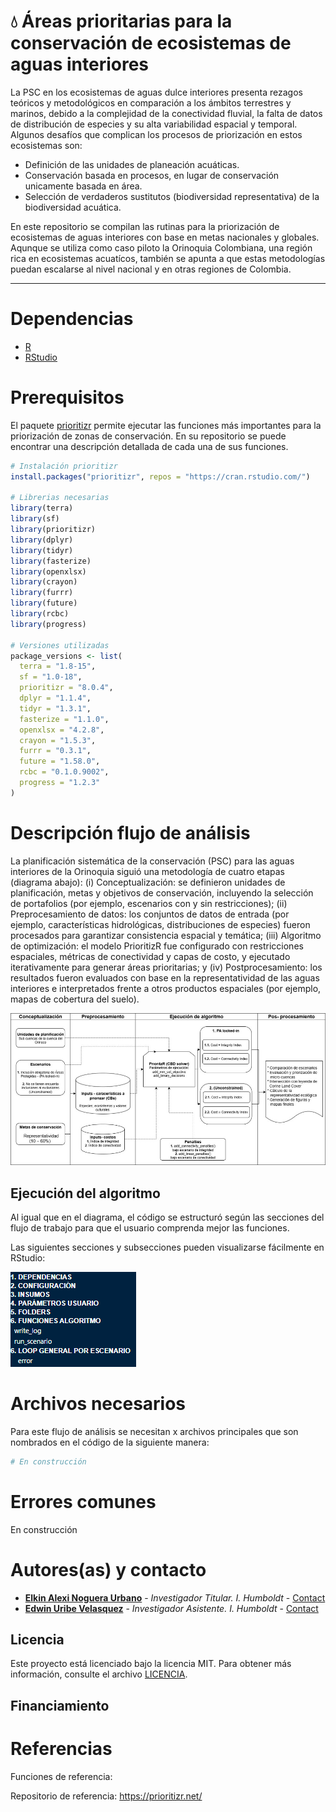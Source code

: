 # 💧 Áreas prioritarias para la conservación de ecosistemas de aguas interiores

La PSC en los ecosistemas de aguas dulce interiores presenta rezagos teóricos y metodológicos en comparación a los ámbitos terrestres y marinos, debido a la complejidad de la conectividad fluvial, la falta de datos de distribución de especies y su alta variabilidad espacial y temporal. Algunos desafíos que complican los procesos de priorización en estos ecosistemas son: 
*	Definición de las unidades de planeación acuáticas.
*	Conservación basada en procesos, en lugar de conservación unicamente basada en área.
* Selección de verdaderos sustitutos (biodiversidad representativa) de la biodiversidad acuática.

En este repositorio se compilan las rutinas para la priorización de ecosistemas de aguas interiores con base en metas nacionales y globales. Aqunque se utiliza como caso piloto la Orinoquia Colombiana, una región rica en ecosistemas acuatícos, también se apunta a que estas metodologías puedan escalarse al nivel nacional y en otras regiones de Colombia.

---
# Dependencias
* [R](https://cran.r-project.org/mirrors.html)
* [RStudio](https://www.rstudio.com/products/rstudio/download/#download)

# Prerequisitos
El paquete [prioritizr](https://prioritizr.net/) permite ejecutar las funciones más importantes para la priorización de zonas de conservación. En su repositorio se puede encontrar una descripción detallada de cada una de sus funciones.

```R
# Instalación prioritizr
install.packages("prioritizr", repos = "https://cran.rstudio.com/")

# Librerias necesarias
library(terra)
library(sf)
library(prioritizr)
library(dplyr)
library(tidyr)
library(fasterize)
library(openxlsx)
library(crayon)
library(furrr)
library(future)
library(rcbc)
library(progress)

# Versiones utilizadas
package_versions <- list(
  terra = "1.8-15",
  sf = "1.0-18", 
  prioritizr = "8.0.4",
  dplyr = "1.1.4",
  tidyr = "1.3.1",
  fasterize = "1.1.0",
  openxlsx = "4.2.8",
  crayon = "1.5.3",
  furrr = "0.3.1",
  future = "1.58.0",
  rcbc = "0.1.0.9002",
  progress = "1.2.3"
)
```
# Descripción flujo de análisis

La planificación sistemática de la conservación (PSC) para las aguas interiores de la Orinoquia siguió una metodología de cuatro etapas (diagrama abajo): (i) Conceptualización: se definieron unidades de planificación, metas y objetivos de conservación, incluyendo la selección de portafolios (por ejemplo, escenarios con y sin restricciones); (ii) Preprocesamiento de datos: los conjuntos de datos de entrada (por ejemplo, características hidrológicas, distribuciones de especies) fueron procesados para garantizar consistencia espacial y temática; (iii) Algoritmo de optimización: el modelo PrioritizR fue configurado con restricciones espaciales, métricas de conectividad y capas de costo, y ejecutado iterativamente para generar áreas prioritarias; y (iv) Postprocesamiento: los resultados fueron evaluados con base en la representatividad de las aguas interiores e interpretados frente a otros productos espaciales (por ejemplo, mapas de cobertura del suelo).

![Image](https://github.com/PEM-Humboldt/singularidad-m1-2023/blob/7b0e7e0818c7e1d95726fe03a20468a2cfde96e8/Worlflux.jpg)


## Ejecución del algoritmo
Al igual que en el diagrama, el código se estructuró según las secciones del flujo de trabajo para que el usuario comprenda mejor las funciones.

Las siguientes secciones y subsecciones pueden visualizarse fácilmente en RStudio:

![Image](https://github.com/PEM-Humboldt/singularidad-m1-2023/blob/5ad64386aea3e43276e69d5cccc7b1579013130e/Imagenes/Estructura_algoirmo.png)

# Archivos necesarios
Para este flujo de análisis se necesitan x archivos principales que son nombrados en el código de la siguiente manera:

```R
# En construcción
```






# Errores comunes
En construcción
 



# Autores(as) y contacto
* **[Elkin Alexi Noguera Urbano](https://github.com/elkalexno)** - *Investigador Titular. I. Humboldt* - [Contact](enoguera@humboldt.org.co)
* **[Edwin Uribe Velasquez](https://github.com/edwinuribeecobio)** - *Investigador Asistente. I. Humboldt* - [Contact](euribe@humboldt.org.co)

## Licencia

Este proyecto está licenciado bajo la licencia MIT. Para obtener más información, consulte el archivo [LICENCIA](https://github.com/PEM-Humboldt/climate-vulnerability-index/blob/main/LICENSE). 

## Financiamiento


# Referencias


Funciones de referencia: 



Repositorio de referencia:
https://prioritizr.net/




